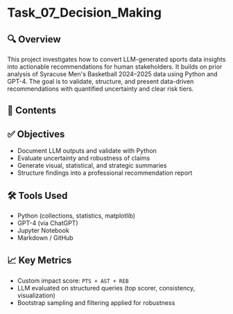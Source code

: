 # Task_07_Decision_Making
## 🔍 Overview

This project investigates how to convert LLM-generated sports data insights into actionable recommendations for human stakeholders. It builds on prior analysis of Syracuse Men's Basketball 2024–2025 data using Python and GPT-4. The goal is to validate, structure, and present data-driven recommendations with quantified uncertainty and clear risk tiers.

## 📂 Contents

## ✅ Objectives

- Document LLM outputs and validate with Python
- Evaluate uncertainty and robustness of claims
- Generate visual, statistical, and strategic summaries
- Structure findings into a professional recommendation report

## 🛠 Tools Used

- Python (collections, statistics, matplotlib)
- GPT-4 (via ChatGPT)
- Jupyter Notebook
- Markdown / GitHub

## 📈 Key Metrics

- Custom impact score: `PTS + AST + REB`
- LLM evaluated on structured queries (top scorer, consistency, visualization)
- Bootstrap sampling and filtering applied for robustness


